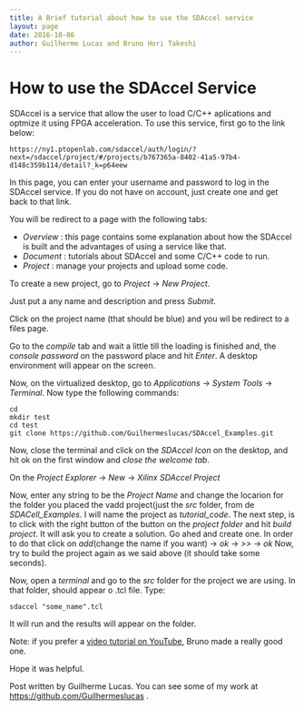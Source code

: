 ```yaml
---
title: A Brief tutorial about how to use the SDAccel service
layout: page
date: 2016-10-06
author: Guilherme Lucas and Bruno Hori Takeshi
---
```


# How to use the SDAccel Service
SDAccel is a service that allow the user to load C/C++ aplications and optmize it using FPGA acceleration.
To use this service, first go to the link below:

```
https://ny1.ptopenlab.com/sdaccel/auth/login/?next=/sdaccel/project/#/projects/b767365a-8402-41a5-97b4-d148c359b114/detail?_k=p64eew
```

In this page, you can enter your username and password to log in the SDAccel service. If you do not have on account,
just create one and get back to that link.

You will be redirect to a page with the following tabs:
- *Overview* : this page contains some explanation about how the SDAccel is built and the advantages of using a service like that.
- *Document* : tutorials about SDAccel and some C/C++ code to run.
- *Project* : manage your projects and upload some code.

To create a new project, go to *Project* -> *New Project*.

Just put a any name and description and press *Submit*.

Click on the project name (that should be blue) and you wil be redirect to a files page.

Go to the *compile* tab and wait a little till the loading is finished and, the *console password* on the password place and hit *Enter*.
A desktop environment will appear on the screen.

Now, on the virtualized desktop, go to *Applications* -> *System Tools* -> *Terminal*. Now type the following commands:

```
cd
mkdir test
cd test
git clone https://github.com/Guilhermeslucas/SDAccel_Examples.git
```

Now, close the terminal and click on the *SDAccel Icon* on the desktop, and hit ok on the first window and *close the welcome tab*.

On the *Project Explorer* -> *New* -> *Xilinx SDAccel Project*

Now, enter any string to be the *Project Name* and change the locarion for the folder you placed the vadd project(just the *src* folder, from de *SDACell_Examples*.
I will name the project as *tutorial_code*.
The next step, is to click with the right button of the button on the *project folder* and hit *build project*. It will ask you to create a solution.
Go ahed and create one. In order to do that click on *add*(change the name if you want) -> *ok* -> *>>* -> *ok*
Now, try to build the project again as we said above (it should take some seconds).

Now, open a *terminal* and go to the *src* folder for the project we are using. In that folder, should appear o .tcl file. Type:

```
sdaccel "some_name".tcl
```

It will run and the results will appear on the folder.

Note: if you prefer a [video tutorial on YouTube](https://www.youtube.com/watch?v=3pFlAyPXCKo), Bruno made a really good one.

Hope it was helpful.

Post written by Guilherme Lucas.
You can see some of my work at https://github.com/Guilhermeslucas .
